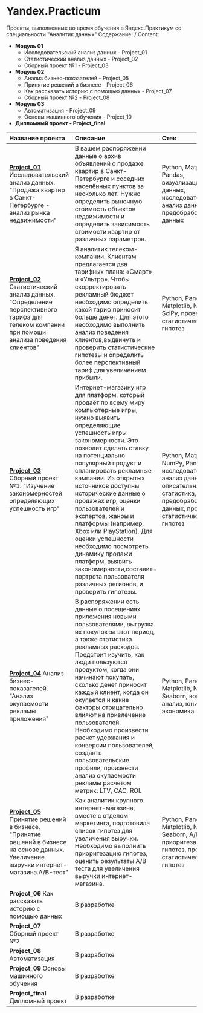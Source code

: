 # Yandex.Practicum
Проекты, выполненные во время обучения в Яндекс.Практикум со специальности "Аналитик данных"
Содержание: / Content:
- **Модуль 01**
  - Исследовательский анализ данных - Project_01
  - Статистический анализ данных - Project_02
  - Сборный проект №1 - Project_03
- **Модуль 02**
  - Анализ бизнес-показателей - Project_05
  - Принятие решений в бизнесе - Project_06
  - Как рассказать историю с помощью данных - Project_07 
  - Сборный проект №2 - Project_08
- **Модуль 03**
  - Автоматизация - Project_09
  - Основы машинного обучения - Project_10
- **Дипломный проект - Project_final**


| Название проекта | Описание | Стек |
| :---------------------- | :---------------------- | :---------------------- |
| [**Project_01**](https://github.com/NatalyaP1991/Yandex.Practicum_NataliaP/tree/main/Проект_02) Исследовательский анализ данных. "Продажа квартир в Санкт-Петербурге - анализ рынка недвижимости" | В вашем распоряжении данные о архив объявлений о продаже квартир в Санкт-Петербурге и соседних населённых пунктов за несколько лет. Нужно определить рыночную стоимость объектов недвижимости и определить зависимость стоимости квартир от различных параметров.| Python, Matplotlib, Pandas, визуализация данных, исследовательский анализ данных, предобработка данных|
| [**Project_02**](https://github.com/NatalyaP1991/Yandex.Practicum_NataliaP/tree/main/Проект_03) Статистический анализ данных. "Определение перспективного тарифа для телеком компании при помощи анализа поведения клиентов" | Я аналитик телеком-компании. Клиентам предлагается два тарифных плана: «Смарт» и «Ультра». Чтобы скорректировать рекламный бюджет необходимо определить какой тариф приносит больше денег. Для этого необходимо выполнить анализ поведения клиентов,выдвинуть и проверить статистические гипотезы и определить более перспективный тариф для увеличением прибыли.| Python, Pandas, Matplotlib, NumPy, SciPy, проверка статистических гипотез|
| [**Project_03**](https://github.com/NatalyaP1991/Yandex.Practicum_NataliaP/tree/main/Проект_04) Сборный проект №1. "Изучение закономерностей определяющих успешность игр" | Интернет-магазину игр для платформ, который продаёт по всему миру компьютерные игры, нужно выявить определяющие успешность игры закономерности. Это позволит сделать ставку на потенциально популярный продукт и спланировать рекламные кампании. Из открытых источников доступны исторические данные о продажах игр, оценки пользователей и экспертов, жанры и платформы (например, Xbox или PlayStation). Для оценки успешности необходимо посмотреть динамику продажи платформ, выявить закономерности,составить портрета пользователя различных регионов, и проверить гипотезы.| Python, Matplotlib, NumPy, Pandas, исследовательский анализ данных, описательная статистика, предобработка данных, проверка статистических гипотез|
| [**Project_04**](https://github.com/NatalyaP1991/Yandex.Practicum_NataliaP/tree/main/Проект_05) Анализ бизнес-показателей. "Анализ окупаемости рекламы приложения" | В распоряжении есть данные о посещениях приложения новыми пользователями, выгрузка их покупок за этот период, а также статистика рекламных расходов. Предстоит изучить, как люди пользуются продуктом, когда они начинают покупать, сколько денег приносит каждый клиент, когда он окупается и какие факторы отрицательно влияют на привлечение пользователей. Необходимо произвести расчет удержания и конверсии пользователей, созданть пользовательские профили, произвести анализ окупаемости рекламы расчетом метрик: LTV, CAC, ROI.| Python, Pandas, Matplotlib, NumPy, Seaborn, когортный анализ, юнит-экономика|
| [**Project_05**](https://github.com/NatalyaP1991/Yandex.Practicum_NataliaP/tree/main/Проект_06) Принятие решений в бизнесе. "Принятие решений в бизнесе на основе данных. Увеличение выручки интернет-магазина.A/B-тест" | Как аналитик крупного интернет-магазина, вместе с отделом маркетинга, подготовила список гипотез для увеличения выручки. Необходимо выполнить приоритезацию гипотез, оценить результаты A/B теста для увеличения выручки интернет-магазина.| Python, Pandas, Matplotlib, NumPy, Seaborn, A/B тест, приоритезация гипотез, проверка статистических гипотез|
| **Project_06** Как рассказать историю с помощью данных | В разработке | |
| **Project_07** Сборный проект №2 | В разработке | |
| **Project_08** Автоматизация | В разработке | |
| **Project_09** Основы машинного обучения | В разработке | |
| **Project_final** Дипломный проект | В разработке | |

